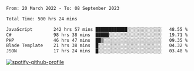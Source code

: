 <!--START_SECTION:waka-->

```txt
From: 20 March 2022 - To: 08 September 2023

Total Time: 500 hrs 24 mins

JavaScript        242 hrs 57 mins ████████████░░░░░░░░░░░░░   48.55 %
C#                98 hrs 38 mins  █████░░░░░░░░░░░░░░░░░░░░   19.71 %
PHP               46 hrs 47 mins  ██▒░░░░░░░░░░░░░░░░░░░░░░   09.35 %
Blade Template    21 hrs 38 mins  █░░░░░░░░░░░░░░░░░░░░░░░░   04.32 %
JSON              17 hrs 24 mins  █░░░░░░░░░░░░░░░░░░░░░░░░   03.48 %
```

<!--END_SECTION:waka-->
[![spotify-github-profile](https://spotify-github-profile.vercel.app/api/view?uid=c00zprrvy9xiloa9qnco3hmng&cover_image=true&theme=novatorem&show_offline=false&background_color=121212&bar_color=53b14f&bar_color_cover=false)](https://spotify-github-profile.vercel.app/api/view?uid=c00zprrvy9xiloa9qnco3hmng&redirect=true)



